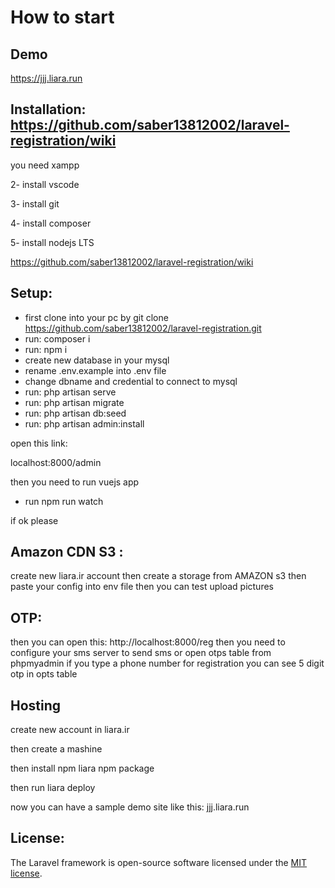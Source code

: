 # How to start


## Demo

https://jjj.liara.run

## Installation: https://github.com/saber13812002/laravel-registration/wiki

you need xampp 

2- install vscode 

3- install git

4- install composer

5- install nodejs LTS

https://github.com/saber13812002/laravel-registration/wiki

## Setup:

- first clone into your pc by git clone https://github.com/saber13812002/laravel-registration.git
- run: composer i
- run: npm i
- create new database in your mysql
- rename .env.example into .env file
- change dbname and credential to connect to mysql
- run: php artisan serve
- run: php artisan migrate
- run: php artisan db:seed
- run: php artisan admin:install

open this link:

localhost:8000/admin

then you need to run vuejs app

- run npm run watch

if ok please

## Amazon CDN S3 :

create new liara.ir account 
then create a storage from AMAZON s3
then paste your config into env file
then you can test upload pictures


## OTP:

then you can open this: http://localhost:8000/reg
then you need to configure your sms server to send sms or open otps table from phpmyadmin
if you type a phone number for registration you can see 5 digit otp in opts table

## Hosting

create new account in liara.ir

then create a mashine

then install npm liara npm package

then run liara deploy

now you can have a sample demo site like this: jjj.liara.run

## License:

The Laravel framework is open-source software licensed under the [MIT license](https://opensource.org/licenses/MIT).
